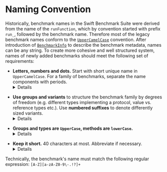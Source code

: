 # Naming Convention

Historically, benchmark names in the Swift Benchmark Suite were derived from the
name of the `runFunction`, which by convention started with prefix `run_`,
followed by the benchmark name. Therefore most of the legacy benchmark names
conform to the [`UpperCamelCase`](http://bit.ly/UpperCamelCase) convention.
After introduction of
[`BenchmarkInfo`](https://github.com/apple/swift/pull/12048)
to describe the benchmark metadata, names can be any string. To create more
cohesive and well structured system, names of newly added benchmarks should meet
the following set of requirements:

<ul>
<li>
<!-- The <li> content with <details> is pre-formatted as HTML, to work around
Markdown renderer interrupting the paragraph, which creates an ugly gap. -->
<strong>Letters, numbers and dots.</strong> Start with short unique name in
<code>UpperCamelCase</code>.
For a family of benchmarks, separate the name components with periods.
<details>

Very long compound names using `UpperCamelCase` are hard to read. Use `.` to
increase readability and structure.

Prefer unique and creative name to nondescript generic term, unless the
benchmark is testing individual method on a concrete type.

````
⛔️ Dictionary2
✅ AngryPhonebook
✅ Dictionary.AnyHashable.String.update
✅ Array.append.Array.Int
````

Benchmark names are used to run individual tests when passed as command line
arguments to the benchmark driver. Stick to ASCII letters, numbers and period.
Exceptionally:

* Use **`-`** only to denote control flow constructs like `for-in` or `if-let`.
* Use **`!`** and **`?`** for optional types, conditional or forced downcasting,
optional chaining etc.

````
✅ Array.append.Array.Int?
✅ Flatten.Array.Tuple4.for-in.reserved
✅ Bridging.NSArray.as!.Array.NSString
````

Note: Special characters that could be interpreted by the shell require escaping
(`\!`) or quoting the name, when running such benchmarks individually.

</details><p><!-- spacer --></p></li>
<li>
<strong>Use groups and variants</strong> to structure the benchmark family by
degrees of freedom (e.g. different types implementing a protocol, value vs.
reference types etc.). Use <strong>numbered suffixes</strong> to denote
differently sized variants.
<details>

Benchmarks in a family can be grouped by the tested operation, method or varied
by types and different workload sizes. It might be necessary to abbreviate some
names to fit the size limit, based on the longest combination. Choose consistent
names for the components throughout all members in the family, to allow for
relative comparison across the different axis of variation.

````
✅ Seq.dropFirst.Array
✅ Seq.dropLast.Range.lazy
✅ Seq.dropWhile.UnfoldSeq
✅ Seq.prefix.AnySeq.RangeIter.lazy
✅ Seq.prefixWhile.AnyCol.Array
✅ Seq.suffix.AnySeq.UnfoldSeq.lazy

✅ Existential.Array.ConditionalShift.Ref1
✅ Existential.Array.Mutating.Ref2
✅ Existential.Array.method.1x.Ref3
✅ Existential.Array.method.2x.Ref4
✅ Existential.Array.Shift.Val0
✅ Existential.MutatingAndNonMutating.Val1
✅ Existential.Mutating.Val2
✅ Existential.method.1x.Val3
✅ Existential.method.2x.Val4
✅ Existential.Pass2.method.1x.Ref1
✅ Existential.Pass2.method.2x.Ref2

✅ Set.isSubset.Int25
✅ Set.symmetricDifference.Int50
````

</details><p><!-- spacer --></p></li>
<li>
<strong>Groups and types are <code>UpperCase</code>, methods are
<code>lowerCase</code>.</strong>
<details>

Use periods to separate the name components in variants derived from specialised
generic types or significant method chains.

````
⛔️ InsertCharacterTowardsEndIndexNonASCII
````

There's no need to be literal with type names. **Be descriptive**:

````
✅ String.insert.EmojiChar.NearEnd
✅ String.insert.ASCIIChar.StartIndex
✅ Flatten.Array.Tuple4.lazy.flatMap
````

</details><p><!-- spacer --></p></li>
<li>
<strong>Keep it short.</strong> 40 characters at most. Abbreviate if necessary.
<details>

Benchmarking results are reported on GitHub and very long names are causing
horizontal table scrolling which unfortunately obscures the columns with actual
measurements. Fixed upper size limit also helps with the formatted console
output, when measuring locally. *It is more important for benchmark's name to be
unique and short, than overly descriptive.*

Prefer concise names for potential benchmark family extensions. Leave out the
nested types from variants if they aren't strictly necessary for disambiguation.
If there's potentially valuable future variant, like testing `ContiguousArray`,
keep the `Array` now, allowing for addition of `ContArr` variants later.

Use **`Val`** and **`Ref`** as short descriptors for variants that compare value
types (`struct`, `Int`) with reference types (often named with `Class` in the
legacy-style).
Prefer **`Char`** to `Character`, which can be combined with codepage or
language prefix/suffix when necessary (`EmojiChar`, `ASCIIChar`). For benchmarks
that measure `String`'s Unicode performance for various languages, use
the [three letter codes](https://en.wikipedia.org/wiki/ISO_639-3) instead of
spelling out the whole language names.

When necessary, use *consistent* abbreviations like `Str` and `Arr` within the
benchmark family, to fit a system with descriptive names into 40 characters:

````
✅ Bridging.NSDict.as!.Dict.NSString.NSNum
✅ Seq.prefixWhile.AnySeq.UnfoldSeq.lazy
````

As a last resort, use *numbered suffixes* to disambiguate between benchmarks
with minor implementation variations.

</details></li>
</ul>

Technically, the benchmark's name must match the following regular expression:
`[A-Z][a-zA-Z0-9\-.!?]+`
